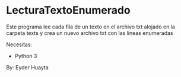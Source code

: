 # LecturaTextoEnumerado

Este programa lee cada fila de un texto en el archivo txt alojado en la carpeta texts y crea un nuevo archivo txt con las lineas enumeradas

Necesitas:
- Python 3

By: Eyder Huayta
